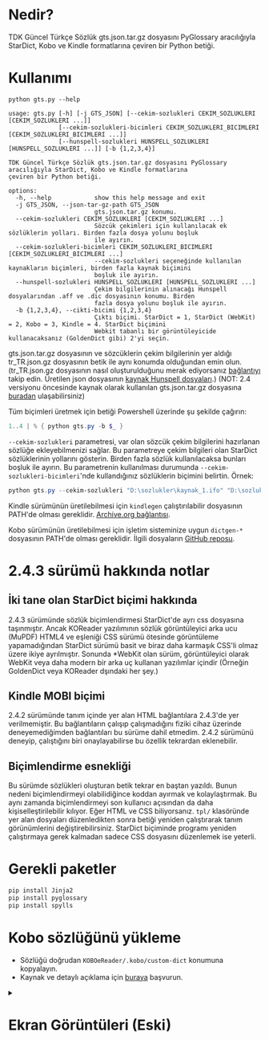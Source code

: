 # Nedir?
TDK Güncel Türkçe Sözlük gts.json.tar.gz dosyasını PyGlossary aracılığıyla StarDict, Kobo ve Kindle formatlarına çeviren bir Python betiği.

# Kullanımı
`python gts.py --help`
```
usage: gts.py [-h] [-j GTS_JSON] [--cekim-sozlukleri CEKIM_SOZLUKLERI [CEKIM_SOZLUKLERI ...]]
              [--cekim-sozlukleri-bicimleri CEKIM_SOZLUKLERI_BICIMLERI [CEKIM_SOZLUKLERI_BICIMLERI ...]]
              [--hunspell-sozlukleri HUNSPELL_SOZLUKLERI [HUNSPELL_SOZLUKLERI ...]] [-b {1,2,3,4}]

TDK Güncel Türkçe Sözlük gts.json.tar.gz dosyasını PyGlossary aracılığıyla StarDict, Kobo ve Kindle formatlarına
çeviren bir Python betiği.

options:
  -h, --help            show this help message and exit
  -j GTS_JSON, --json-tar-gz-path GTS_JSON
                        gts.json.tar.gz konumu.
  --cekim-sozlukleri CEKIM_SOZLUKLERI [CEKIM_SOZLUKLERI ...]
                        Sözcük çekimleri için kullanılacak ek sözlüklerin yolları. Birden fazla dosya yolunu boşluk
                        ile ayırın.
  --cekim-sozlukleri-bicimleri CEKIM_SOZLUKLERI_BICIMLERI [CEKIM_SOZLUKLERI_BICIMLERI ...]
                        --cekim-sozlukleri seçeneğinde kullanılan kaynakların biçimleri, birden fazla kaynak biçimini
                        boşluk ile ayırın.
  --hunspell-sozlukleri HUNSPELL_SOZLUKLERI [HUNSPELL_SOZLUKLERI ...]
                        Çekim bilgilerinin alınacağı Hunspell dosyalarından .aff ve .dic dosyasının konumu. Birden
                        fazla dosya yolunu boşluk ile ayırın.
  -b {1,2,3,4}, --cikti-bicimi {1,2,3,4}
                        Çıktı biçimi. StarDict = 1, StarDict (WebKit) = 2, Kobo = 3, Kindle = 4. StarDict biçimini
                        Webkit tabanlı bir görüntüleyicide kullanacaksanız (GoldenDict gibi) 2'yi seçin.
```
gts.json.tar.gz dosyasının ve sözcüklerin çekim bilgilerinin yer aldığı tr_TR.json.gz dosyasının betik ile aynı konumda olduğundan emin olun. (tr_TR.json.gz dosyasının nasıl oluşturulduğunu merak ediyorsanız [bağlantıyı](https://github.com/anezih/HunspellWordForms) takip edin. Üretilen json dosyasının [kaynak Hunspell dosyaları](https://github.com/titoBouzout/Dictionaries/blob/master/Turkish.txt).) (NOT: 2.4 versiyonu öncesinde kaynak olarak kullanılan gts.json.tar.gz dosyasına [buradan](https://github.com/ogun/guncel-turkce-sozluk) ulaşabilirsiniz)

Tüm biçimleri üretmek için betiği Powershell üzerinde şu şekilde çağırın:

```powershell
1..4 | % { python gts.py -b $_ }
```

`--cekim-sozlukleri` parametresi, var olan sözcük çekim bilgilerini hazırlanan sözlüğe ekleyebilmenizi sağlar. Bu parametreye çekim bilgileri olan StarDict sözlüklerinin yollarını gösterin. Birden fazla sözlük kullanılacaksa bunları boşluk ile ayırın. Bu parametrenin kullanılması durumunda `--cekim-sozlukleri-bicimleri`'nde kullandığınız sözlüklerin biçimini belirtin. Örnek:
```powershell
python gts.py --cekim-sozlukleri "D:\sozlukler\kaynak_1.ifo" "D:\sozlukler\kaynak_2.ifo" --cekim-sozlukleri-bicimleri Stardict Stardict -b 1"
```

Kindle sürümünün üretilebilmesi için `kindlegen` çalıştırılabilir dosyasının PATH'de olması gereklidir. [Archive.org bağlantısı](https://web.archive.org/web/20190817070956/https://www.amazon.com/gp/feature.html?docId=1000765211).

Kobo sürümünün üretilebilmesi için işletim sisteminize uygun `dictgen-*` dosyasının PATH'de olması gereklidir. İlgili dosyaların [GitHub reposu](https://github.com/pgaskin/dictutil/releases).

# 2.4.3 sürümü hakkında notlar
## İki tane olan StarDict biçimi hakkında<br>
2.4.3 sürümünde sözlük biçimlendirmesi StarDict'de ayrı css dosyasına taşınmıştır. Ancak KOReader yazılımının sözlük görüntüleyici arka ucu (MuPDF) HTML4 ve eşleniği CSS sürümü ötesinde görüntüleme yapamadığından StarDict sürümü basit ve biraz daha karmaşık CSS'li olmaz üzere ikiye ayrılmıştır. Sonunda *WebKit olan sürüm, görüntüleyici olarak WebKit veya daha modern bir arka uç kullanan yazılımlar içindir (Örneğin GoldenDict veya KOReader dşındaki her şey.)

## Kindle MOBI biçimi
2.4.2 sürümünde tanım içinde yer alan HTML bağlantılara 2.4.3'de yer verilmemiştir. Bu bağlantıların çalışıp çalışmadığını fiziki cihaz üzerinde deneyemediğimden bağlantıları bu sürüme dahil etmedim. 2.4.2 sürümünü deneyip, çalıştığını biri onaylayabilirse bu özellik tekrardan eklenebilir.

## Biçimlendirme esnekliği
Bu sürümde sözlükleri oluşturan betik tekrar en baştan yazıldı. Bunun nedeni biçimlendirmeyi olabilidiğince koddan ayırmak ve kolaylaştırmak. Bu aynı zamanda biçimlendirmeyi son kullanıcı açısından da daha kişiselleştirilebilir kılıyor. Eğer HTML ve CSS biliyorsanız. `tpl/` klasöründe yer alan dosyaları düzenledikten sonra betiği yeniden çalıştırarak tanım görünümlerini değiştirebilirsiniz. StarDict biçiminde programı yeniden çalıştırmaya gerek kalmadan sadece CSS dosyasını düzenlemek ise yeterli.

# Gerekli paketler
```powershell
pip install Jinja2
pip install pyglossary
pip install spylls
```
# Kobo sözlüğünü yükleme
* Sözlüğü doğrudan `KOBOeReader/.kobo/custom-dict` konumuna kopyalayın.
* Kaynak ve detaylı açıklama için [buraya](https://pgaskin.net/dictutil/dicthtml/install.html) başvurun.

<details>
<summary><h1>Ekran Görüntüleri (Eski)</h1></summary>
<h2>V1</h2>

|                                                          |                                                           |
|:--------------------------------------------------------:|:---------------------------------------------------------:|
|<img src="img/Reader_2022-01-11_203535.png" width="300px">|<img src="img/Reader_2022-01-12_010753.png" width="300px"> |
|KOReader üzerinde Stardict/1                              |KOReader üzerinde Stardict/2                               |
|<img src="img/screen_shot-25906.gif" width="300px">       |<img src="img/screen_shot-25907.gif" width="300px">        |
|Kindle 4 sözlük ön izleme penceresi                       |Kindle 4 sözlük detaylı görünüm                            |
|<img src="img/screen_shot-25904.gif" width="300px">       |                                                           |
|Kindle 4 yüklü Türkçe sözlükler listesi                   |                                                           |

<h2>V2</h2>

**Çekimlenmiş sözcük aransa dahi kök sözcük görüntüleniyor.**

|                                             |                                                   |
|:-------------------------------------------:|:-------------------------------------------------:|
|<img src="img/v2/yapit_v2.png" width="300px">|<img src="img/v2/kobo_yapit_v2.png" width="300px"> |
|V2 - KOReader üzerinde Stardict              |V2 - Kobo                                          |

<h2>V2.1 - Girdilerin Eksik Tanımları Eklendi, Kindle için MOBI dosyası üretildi</h2>

|                                                                  |                                                                              |
|:----------------------------------------------------------------:|:----------------------------------------------------------------------------:|
|<img src="img/v2_1/v2_Reader_2022-03-21_221439.png" width="300px">|<img src="img/v2_1/v2_page1_FileManager_2022-03-21_232914.png" width="300px"> |
|**V2 - Eksik tanımlı bir girdi**                                  |**V2.1 - Girdinin eksik tanımları eklendi/1**                                 |
|<img src="img/v2_1/v2_page2_FileManager_2022-03-21_232924.png" width="300px">|<img src="img/v2_1/v2_page3_FileManager_2022-03-21_232929.png" width="300px">|
|**V2.1 - Girdinin eksik tanımları eklendi/2**                     |**V2.1 - Girdinin eksik tanımları eklendi/3**                                 |
|<img src="img/v2_1/screen_shot-20980.gif" width="300px">|<img src="img/v2_1/screen_shot-20981.gif" width="300px">|
|**V2.1 PyGlossary aracılığıyla Kindle için derlendi,<br/> çekimlenmiş sözcüklerde sonuç dönüyor**| **Kindle üzerinde tanımın detaylı görünümü**|

</details>
